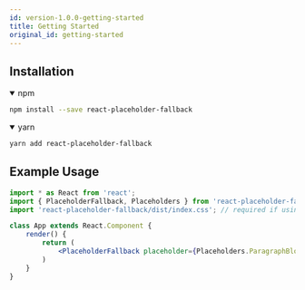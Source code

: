```yaml
---
id: version-1.0.0-getting-started
title: Getting Started
original_id: getting-started
---
```


## Installation

<details open>
<summary>npm</summary>

```bash
npm install --save react-placeholder-fallback
```
</details>

<details open>
<summary>yarn</summary>

```bash
yarn add react-placeholder-fallback
```
</details>

## Example Usage

```jsx
import * as React from 'react';
import { PlaceholderFallback, Placeholders } from 'react-placeholder-fallback';
import 'react-placeholder-fallback/dist/index.css'; // required if using prebuilt placeholders

class App extends React.Component {
    render() {
        return (
            <PlaceholderFallback placeholder={Placeholders.ParagraphBlock} />
        )
    }
}
```
